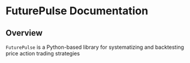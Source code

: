 # FuturePulse Documentation
## Overview
`FuturePulse` is a Python-based library for systematizing and backtesting price action trading strategies
